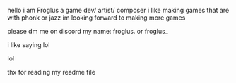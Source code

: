 hello i am Froglus a game dev/ artist/ composer 
i like making games that are with phonk or jazz
im looking forward to making more games


please dm me on discord
my name: froglus. or froglus_

i like saying lol

lol


thx for reading my readme file
